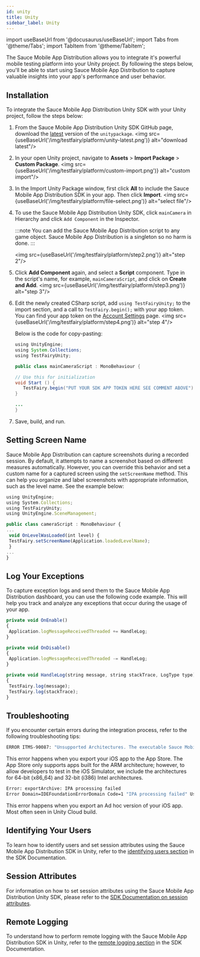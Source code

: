 ```yaml
---
id: unity
title: Unity
sidebar_label: Unity
---
```


import useBaseUrl from '@docusaurus/useBaseUrl';
import Tabs from '@theme/Tabs';
import TabItem from '@theme/TabItem';

The Sauce Mobile App Distribution allows you to integrate it's powerful mobile testing platform into your Unity project. By following the steps below, you'll be able to start using Sauce Mobile App Distribution to capture valuable insights into your app's performance and user behavior.

## Installation

To integrate the Sauce Mobile App Distribution Unity SDK with your Unity project, follow the steps below:


1. From the Sauce Mobile App Distribution Unity SDK GitHub page, download the [latest](https://github.com/testfairy/testfairy-unity-plugin/releases) version of the `unitypackage`.
   <img src={useBaseUrl('/img/testfairy/platform/unity-latest.png')} alt="download latest"/>

2. In your open Unity project, navigate to **Assets** > **Import Package** > **Custom Package**.
   <img src={useBaseUrl('/img/testfairy/platform/custom-import.png')} alt="custom import"/>

3. In the Import Unity Package window, first click **All** to include the Sauce Mobile App Distribution SDK in your app. Then click **Import**.
   <img src={useBaseUrl('/img/testfairy/platform/file-select.png')} alt="select file"/>

4. To use the Sauce Mobile App Distribution Unity SDK, click `mainCamera` in Hierarchy and click `Add Component` in the Inspector.

   :::note
   You can add the Sauce Mobile App Distribution script to any game object. Sauce Mobile App Distribution is a singleton so no harm is done.
   :::

   <img src={useBaseUrl('/img/testfairy/platform/step2.png')} alt="step 2"/>

5. Click **Add Component** again, and select a **Script** component. Type in the script's name, for example, `mainCameraScript`, and click on **Create and Add**.
   <img src={useBaseUrl('/img/testfairy/platform/step3.png')} alt="step 3"/>

6. Edit the newly created CSharp script, add `using TestFairyUnity;` to the import section, and a call to `TestFairy.begin();` with your app token. You can find your app token on the [Account Settings](https://app.testfairy.com/settings/#apptoken) page.
   <img src={useBaseUrl('/img/testfairy/platform/step4.png')} alt="step 4"/>

   Below is the code for copy-pasting:

   ```java
   using UnityEngine;
   using System.Collections;
   using TestFairyUnity;

   public class mainCameraScript : MonoBehaviour {

   // Use this for initialization
   void Start () {
      TestFairy.begin("PUT YOUR SDK APP TOKEN HERE SEE COMMENT ABOVE");
   }

   ...
   }
   ```

7. Save, build, and run.


## Setting Screen Name

Sauce Mobile App Distribution can capture screenshots during a recorded session. By default, it attempts to name a screenshot based on different measures automatically. However, you can override this behavior and set a custom name for a captured screen using the `setScreenName` method. This can help you organize and label screenshots with appropriate information, such as the level name. See the example below:


```js
using UnityEngine;
using System.Collections;
using TestFairyUnity;
using UnityEngine.SceneManagement;

public class cameraScript : MonoBehaviour {
...
 void OnLevelWasLoaded(int level) {
 TestFairy.setScreenName(Application.loadedLevelName);
 }
...
}
```

## Log Your Exceptions

To capture exception logs and send them to the Sauce Mobile App Distribution dashboard, you can use the following code example. This will help you track and analyze any exceptions that occur during the usage of your app.

```js
private void OnEnable()
{
 Application.logMessageReceivedThreaded += HandleLog;
}

private void OnDisable()
{
 Application.logMessageReceivedThreaded -= HandleLog;
}

private void HandleLog(string message, string stackTrace, LogType type)
{
 TestFairy.log(message);
 TestFairy.log(stackTrace);
}
```

## Troubleshooting

If you encounter certain errors during the integration process, refer to the following troubleshooting tips:

```bash
ERROR ITMS-90087: "Unsupported Architectures. The executable Sauce Mobile App Distribution.framework contains unsupported architectures '[x86_64, i386]'
```

This error happens when you export your iOS app to the App Store. The App Store only supports apps built for the ARM architecture; however, to allow developers to test in the iOS Simulator, we include the architectures for 64-bit (x86_64) and 32-bit (i386) Intel architectures.

```bash
Error: exportArchive: IPA processing failed
Error Domain=IDEFoundationErrorDomain Code=1 "IPA processing failed" UserInfo={NSLocalizedDescription=IPA processing failed}
```

This error happens when you export an Ad hoc version of your iOS app. Most often seen in Unity Cloud build.

## Identifying Your Users

To learn how to identify users and set session attributes using the Sauce Mobile App Distribution SDK in Unity, refer to the [identifying users section](/testfairy/sdk/identifying-users/) in the SDK Documentation.

## Session Attributes

For information on how to set session attributes using the Sauce Mobile App Distribution Unity SDK, please refer to the [SDK Documentation on session attributes](/testfairy/sdk/session-attributes/).

## Remote Logging

To understand how to perform remote logging with the Sauce Mobile App Distribution SDK in Unity, refer to the [remote logging section](/testfairy/sdk/remote-logging/) in the SDK Documentation.
